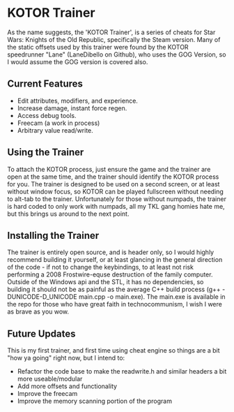 # KOTOR Trainer

As the name suggests, the 'KOTOR Trainer', is a series of cheats for Star Wars: Knights of the Old Republic, specifically the Steam version. Many of the static offsets used by this trainer were found by the KOTOR
speedrunner "Lane" (LaneDibello on Github), who uses the GOG Version, so I would assume the GOG version is covered also.

## Current Features

* Edit attributes, modifiers, and experience.
* Increase damage, instant force regen.
* Access debug tools.
* Freecam (a work in process)
* Arbitrary value read/write.

## Using the Trainer

To attach the KOTOR process, just ensure the game and the trainer are open at the same time, and the trainer should identify the KOTOR process for you. The trainer is designed to be used on a second screen, or at
least without window focus, so KOTOR can be played fullscreen without needing to alt-tab to the trainer. Unfortunately for those without numpads, the trainer is hard coded to only work with numpads, all my TKL gang
homies hate me, but this brings us around to the next point.

## Installing the Trainer

The trainer is entirely open source, and is header only, so I would highly recommend building it yourself, or at least glancing in the general direction of the code - if not to change the keybindings, to at least
not risk performing a 2008 Frostwire-equse destruction of the family computer. Outside of the Windows api and the STL, it has no dependencies, so building it should not be as painful as the average C++ build
process (g++ -DUNICODE-D_UNICODE main.cpp -o main.exe). The main.exe is available in the repo for those who have great faith in technocommunism, I wish I were as brave as you wow.

## Future Updates

This is my first trainer, and first time using cheat engine so things are a bit "how ya going" right now, but I intend to:
* Refactor the code base to make the readwrite.h and similar headers a bit more useable/modular
* Add more offsets and functionality
* Improve the freecam
* Improve the memory scanning portion of the program
